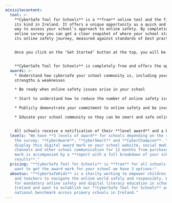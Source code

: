 ```yaml
---
minisitecontent:
  tool: >-
    **CyberSafe Tool for Schools** is a **free** online tool and the first of
    its kind in Ireland. It offers a unique opportunity as a quick and efficient
    way to assess your school’s approach to online safety. By completing a short
    online survey you can get a clear snapshot of where your school stands on
    its online safety journey, measured against standards of best practice.


    Once you click on the ‘Get Started’ button at the top, you will be asked to register by email, and you’re good to go! Relative to your school size your dashboard will give you a specific number of leaders, teachers and pupils who must complete the short online survey, which takes **no more than 15 minutes**. Once the surveys are complete you can submit the results and we do the rest. 


    **CyberSafe Tool for Schools** is completely free and offers the opportunity to purchase an annual digital badge to show your school's commitment to online safety.
  awards: >-
    * Understand how cybersafe your school community is, including your
    strengths & weaknesses

    * Be ready when online safety issues arise in your school

    * Start to understand how to reduce the number of online safety issues in your school

    * Publicly demonstrate your commitment to online safety and be involved in a unique initiative in Irish primary schools

    * Educate your school community so they can be smart and safe online


    All schools receive a notification of their **level award** and a basic **completion certificate**. If you want to display your school’s commitment to online safety you can then purchase one of our two **CyberSafe Tool for Schools** ‘award mark’ packages. Read on for more information of What these are and how to do this.
  levels: "We have **3 levels of award** for schools depending on the results of
    the survey: **CyberAware**, **CyberSmart** and **CyberChampion**. You can
    display this digital award mark on your school website, social media
    channels and other school communication for 12 months from purchase. This
    mark is accompanied by a **report with a full breakdown of your schools's
    results**."
  pricing: "**CyberSafe Tool for Schools** is **free** for all schools. If you
    want to get the award mark for your school we have 3 options:"
  aboutus: "**CyberSafeKids** is a charity working to empower children, parents
    and teachers to navigate the online world safely and responsibly. We call
    for mandatory online safety and digital literacy education in schools across
    Ireland and want to establish our **CyberSafe Tool for Schools** as a
    national benchmark across primary schools in Ireland."
---
```

